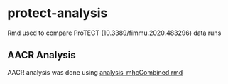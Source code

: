 # protect-analysis
Rmd used to compare ProTECT (10.3389/fimmu.2020.483296) data runs 

## AACR Analysis
AACR analysis was done using [analysis_mhcCombined.rmd](analysis_mhcCombined.Rmd) 

